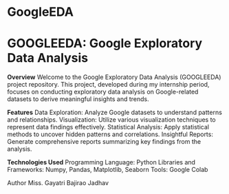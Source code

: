 # GoogleEDA

# GOOGLEEDA: Google Exploratory Data Analysis

**Overview**
Welcome to the Google Exploratory Data Analysis (GOOGLEEDA) project repository. This project, developed during my internship period, focuses on conducting exploratory data analysis on Google-related datasets to derive meaningful insights and trends.






**Features**
Data Exploration: Analyze Google datasets to understand patterns and relationships.
Visualization: Utilize various visualization techniques to represent data findings effectively.
Statistical Analysis: Apply statistical methods to uncover hidden patterns and correlations.
Insightful Reports: Generate comprehensive reports summarizing key findings from the analysis.






**Technologies Used**
Programming Language: Python
Libraries and Frameworks: Numpy, Pandas, Matplotlib, Seaborn
Tools: Google Colab





Author
Miss. Gayatri Bajirao Jadhav
